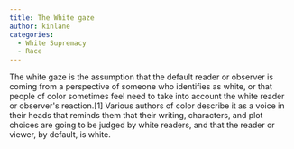 ```yaml
---
title: The White gaze
author: kinlane
categories:
  - White Supremacy
  - Race
---
```

The white gaze is the assumption that the default reader or observer is coming from a perspective of someone who identifies as white, or that people of color sometimes feel need to take into account the white reader or observer's reaction.[1] Various authors of color describe it as a voice in their heads that reminds them that their writing, characters, and plot choices are going to be judged by white readers, and that the reader or viewer, by default, is white.